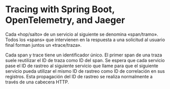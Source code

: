


# Tracing with Spring Boot, OpenTelemetry, and Jaeger

Cada «hop/salto»  de un servicio al siguiente se denomina «span/tramo».
Todos los «spans» que intervienen en la respuesta a una solicitud al usuario final forman juntos un «trace/traza».

Cada span y trace tiene un identificador único. El primer span de una traza suele reutilizar el ID de traza como ID del span. Se espera que cada servicio pase el ID de rastreo al siguiente servicio que llame para que el siguiente servicio pueda utilizar el mismo ID de rastreo como ID de correlación en sus registros. Esta propagación del ID de rastreo se realiza normalmente a través de una cabecera HTTP.

